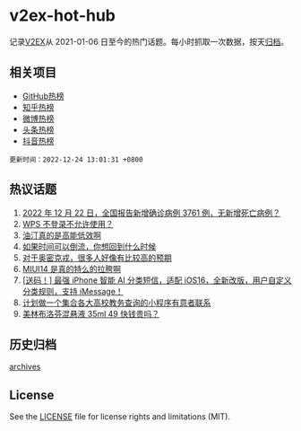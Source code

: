 # v2ex-hot-hub

 记录[V2EX](https://www.v2ex.com/)从 2021-01-06 日至今的热门话题。每小时抓取一次数据，按天[归档](archives)。
 
 ## 相关项目

- [GitHub热榜](https://github.com/lonnyzhang423/github-hot-hub)
- [知乎热榜](https://github.com/lonnyzhang423/zhihu-hot-hub)
- [微博热榜](https://github.com/lonnyzhang423/weibo-hot-hub)
- [头条热榜](https://github.com/lonnyzhang423/toutiao-hot-hub)
- [抖音热榜](https://github.com/lonnyzhang423/douyin-hot-hub)


 `更新时间：2022-12-24 13:01:31 +0800`

## 热议话题

1. [2022 年 12 月 22 日，全国报告新增确诊病例 3761 例，无新增死亡病例？](https://www.v2ex.com/t/904290)
1. [WPS 不登录不允许使用？](https://www.v2ex.com/t/904314)
1. [油汀真的是高能低效啊](https://www.v2ex.com/t/904367)
1. [如果时间可以倒流，你想回到什么时候](https://www.v2ex.com/t/904374)
1. [对于奥密克戎，很多人好像有比较高的预期](https://www.v2ex.com/t/904296)
1. [MIUI14 是真的特么的拉胯啊](https://www.v2ex.com/t/904289)
1. [[送码！] 最强 iPhone 智能 AI 分类短信，适配 iOS16，全新改版，用户自定义分类规则，支持 iMessage！](https://www.v2ex.com/t/904407)
1. [计划做一个集合各大高校教务查询的小程序有意者联系](https://www.v2ex.com/t/904288)
1. [美林布洛芬混悬液 35ml 49 快钱贵吗？](https://www.v2ex.com/t/904335)

## 历史归档

[archives](archives)

## License

See the [LICENSE](LICENSE) file for license rights and limitations (MIT).
